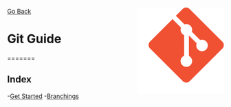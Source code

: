 <style>h1,h2,h3,h4 { border-bottom: 0; } </style>

[Go Back](../../README.md)
<img src="https://raw.githubusercontent.com/Gorachevsky/guides/1cc85f712dc78ef4d6fc87bd625a3e5857a204d3/docs/images/git-logo.svg" align="right" width="200" height="200" />

# Git Guide

=======

## Index

-[Get Started]() -[Branchings]()
